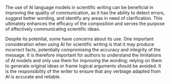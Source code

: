 The use of AI language models in scientific writing can be beneficial in improving the quality of communication, as it has the ability to detect errors, suggest better wording, and identify any areas in need of clarification. This ultimately enhances the efficacy of the composition and serves the purpose of effectively communicating scientific ideas.

Despite its potential, some have concerns about its use. One important consideration when using AI for scientific writing is that it may produce incorrect facts, potentially compromising the accuracy and integrity of the message. It is therefore important for authors to understand the limitations of AI models and only use them for improving the wording; relying on them to generate original ideas or frame logical arguments should be avoided. It is the responsibility of the writer to ensure that any verbiage adapted from AI is accurate and reliable.
